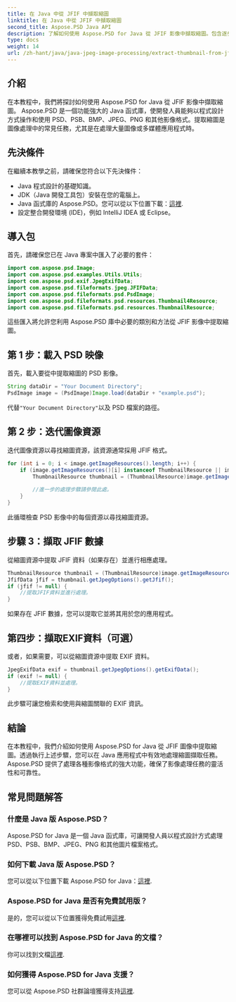 ```yaml
---
title: 在 Java 中從 JFIF 中擷取縮圖
linktitle: 在 Java 中從 JFIF 中擷取縮圖
second_title: Aspose.PSD Java API
description: 了解如何使用 Aspose.PSD for Java 從 JFIF 影像中擷取縮圖。包含逐步指南和程式碼範例的綜合教學。
type: docs
weight: 14
url: /zh-hant/java/java-jpeg-image-processing/extract-thumbnail-from-jfif-java/
---
```

## 介紹
在本教程中，我們將探討如何使用 Aspose.PSD for Java 從 JFIF 影像中擷取縮圖。 Aspose.PSD 是一個功能強大的 Java 函式庫，使開發人員能夠以程式設計方式操作和使用 PSD、PSB、BMP、JPEG、PNG 和其他影像格式。提取縮圖是圖像處理中的常見任務，尤其是在處理大量圖像或多媒體應用程式時。
## 先決條件
在繼續本教學之前，請確保您符合以下先決條件：
- Java 程式設計的基礎知識。
- JDK（Java 開發工具包）安裝在您的電腦上。
-  Java 函式庫的 Aspose.PSD。您可以從以下位置下載：[這裡](https://releases.aspose.com/psd/java/).
- 設定整合開發環境 (IDE)，例如 IntelliJ IDEA 或 Eclipse。
## 導入包
首先，請確保您已在 Java 專案中匯入了必要的套件：
```java
import com.aspose.psd.Image;
import com.aspose.psd.examples.Utils.Utils;
import com.aspose.psd.exif.JpegExifData;
import com.aspose.psd.fileformats.jpeg.JFIFData;
import com.aspose.psd.fileformats.psd.PsdImage;
import com.aspose.psd.fileformats.psd.resources.Thumbnail4Resource;
import com.aspose.psd.fileformats.psd.resources.ThumbnailResource;
```
這些匯入將允許您利用 Aspose.PSD 庫中必要的類別和方法從 JFIF 影像中提取縮圖。
## 第 1 步：載入 PSD 映像
首先，載入要從中提取縮圖的 PSD 影像。
```java
String dataDir = "Your Document Directory";
PsdImage image = (PsdImage)Image.load(dataDir + "example.psd");
```
代替`"Your Document Directory"`以及 PSD 檔案的路徑。
## 第 2 步：迭代圖像資源
迭代圖像資源以尋找縮圖資源，該資源通常採用 JFIF 格式。
```java
for (int i = 0; i < image.getImageResources().length; i++) {
    if (image.getImageResources()[i] instanceof ThumbnailResource || image.getImageResources()[i] instanceof Thumbnail4Resource) {
        ThumbnailResource thumbnail = (ThumbnailResource)image.getImageResources()[i];
        
        //進一步的處理步驟請參閱此處。
    }
}
```
此循環檢查 PSD 影像中的每個資源以尋找縮圖資源。
## 步驟 3：擷取 JFIF 數據
從縮圖資源中提取 JFIF 資料（如果存在）並進行相應處理。
```java
ThumbnailResource thumbnail = (ThumbnailResource)image.getImageResources()[i];
JfifData jfif = thumbnail.getJpegOptions().getJfif();
if (jfif != null) {
    //提取JFIF資料並進行處理。
}
```
如果存在 JFIF 數據，您可以提取它並將其用於您的應用程式。
## 第四步：擷取EXIF資料（可選）
或者，如果需要，可以從縮圖資源中提取 EXIF 資料。
```java
JpegExifData exif = thumbnail.getJpegOptions().getExifData();
if (exif != null) {
    //提取EXIF資料並處理。
}
```
此步驟可讓您檢索和使用與縮圖關聯的 EXIF 資訊。

## 結論
在本教程中，我們介紹如何使用 Aspose.PSD for Java 從 JFIF 圖像中提取縮圖。透過執行上述步驟，您可以在 Java 應用程式中有效地處理縮圖擷取任務。 Aspose.PSD 提供了處理各種影像格式的強大功能，確保了影像處理任務的靈活性和可靠性。
## 常見問題解答
### 什麼是 Java 版 Aspose.PSD？
Aspose.PSD for Java 是一個 Java 函式庫，可讓開發人員以程式設計方式處理 PSD、PSB、BMP、JPEG、PNG 和其他圖片檔案格式。
### 如何下載 Java 版 Aspose.PSD？
您可以從以下位置下載 Aspose.PSD for Java：[這裡](https://releases.aspose.com/psd/java/).
### Aspose.PSD for Java 是否有免費試用版？
是的，您可以從以下位置獲得免費試用[這裡](https://releases.aspose.com/).
### 在哪裡可以找到 Aspose.PSD for Java 的文檔？
你可以找到文檔[這裡](https://reference.aspose.com/psd/java/).
### 如何獲得 Aspose.PSD for Java 支援？
您可以從 Aspose.PSD 社群論壇獲得支持[這裡](https://forum.aspose.com/c/psd/34).